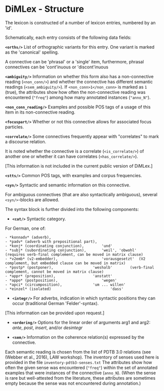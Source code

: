 # DiMLex - Structure

The lexicon is constructed of a number of lexicon entries, numbered by an 'id'. 

Schematically, each entry consists of the following data fields:

**`<orths/>`** List of orthographic variants for this entry. One variant is marked as the 'canonical' spelling.

A connective can be 'phrasal' or a 'single' item, furthermore, phrasal connectives can be 'cont'inuous or 'discont'inuous

**`<ambiguity/>`** Information on whether this form also has a non-connective reading (`<non_conn/>`) and whether the connective has different semantic readings (`<sem_ambiguity/>`). If `<non_conn>1</non_conn>` is marked as `1` (true), the attributes show how often the non-connective reading was encountered (`"freq"`) among how many annotated instances (`"anno_N"`).

**`<non_conn_reading/>`** Examples and possible POS tags of a usage of this item in its non-connective reading.

**`<focuspart/>`** Whether or not this connective allows for associated focus particles.

**`<correlate/>`** Some connectives frequently appear with "correlates" to mark a discourse relation. 

 It is noted whether the connective is a correlate (`<is_correlate/>`) of another one or whether it can have correlates (`<has_correlate/>`). 
 
  [This information is not included in the current public version of DiMLex.]

**`<stts/>`** Common POS tags, with examples and corpus frequencies.

**`<syn/>`** Syntactic and semantic information on this connective. 

 For ambiguous connectives (that are also syntactically ambiguous), several `<syn/>`-blocks are allowed.

 The syntax block is further divided into the following components:

 * **`<cat/>`** Syntactic category.

 For German, one of:
  
	- *konnadv* (adverb), 
	- *padv* (adverb with prepositional part), 
	- *konj* (coordinating conjunction), 	    'und'
	- *subj* (subordinating conjunction), 	    'weil', 'obwohl'   (requires verb-final complement, can be moved in matrix clause)
	- *v2emb* (v2-embedder), 		    	    'vorausgesetzt'  (V2 complement, but embedded clause can be moved in matrix) 
	- *postp* (postponer),				    'weshalb'	     (verb-final complement, cannot be moved in matrix clause)
	- *appr* (preposition),				    'anstatt'
	- *appo* (postposition),				    'wegen'
	- *apci* (circumposition),			    'um ... willen'
	- *einzel* (isolated)				    	    'dass'

* **`<integr/>`** For adverbs, indication in which syntactic positions they can occur (traditional German 'Felder'-syntax). 

[This information can be provided upon request.]

* **`<ordering/>`** Options for the linear order of arguments arg1 and arg2: *ante*, *post*, *insert*, and/or *desintegr*

* **`<sem/>`** Information on the coherence relation(s) expressed by the connective. 

 Each semantic reading is chosen from the list of PDTB 3.0 relations (see (Webber et al., 2016), LAW workshop). The inventory of senses used here is provided in the file `inventory-pdtb3-senses.txt` The attributes show how often the given sense was encountered (`"freq"`) within the set of annotated examples that were instances of the connective (`anno_N`). (When the sense is rare but well-attested from the literature, these attributes are sometimes empty because the sense was not encountered during annotation.)

